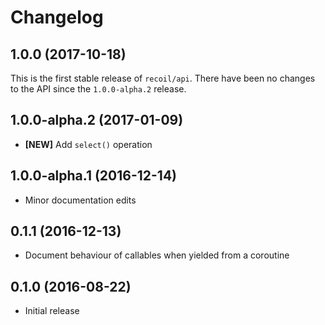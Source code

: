 # Changelog

## 1.0.0 (2017-10-18)

This is the first stable release of `recoil/api`. There have been no changes to
the API since the `1.0.0-alpha.2` release.

## 1.0.0-alpha.2 (2017-01-09)

- **[NEW]** Add `select()` operation

## 1.0.0-alpha.1 (2016-12-14)

- Minor documentation edits

## 0.1.1 (2016-12-13)

- Document behaviour of callables when yielded from a coroutine

## 0.1.0 (2016-08-22)

- Initial release
